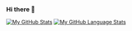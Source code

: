 ### Hi there 👋

[![My GitHub Stats](https://github-readme-stats.vercel.app/api/?username=BlueDragon747&count_private=true&theme=tokyonight&showicons=true)]()
[![My GitHub Language Stats](https://github-readme-stats.vercel.app/api/top-langs/?username=BlueDragon747&langs_count=5&theme=tokyonight)]()


<!--
**BlueDragon747/BlueDragon747** is a ✨ _special_ ✨ repository because its `README.md` (this file) appears on your GitHub profile.

Here are some ideas to get you started:

- 🔭 I’m currently working on ...
- 🌱 I’m currently learning ...
- 👯 I’m looking to collaborate on ...
- 🤔 I’m looking for help with ...
- 💬 Ask me about ...
- 📫 How to reach me: ...
- 😄 Pronouns: ...
- ⚡ Fun fact: ...
-->

